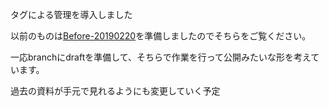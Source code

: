 
タグによる管理を導入しました 

以前のものは[Before-20190220](https://github.com/shizuokago/handout/releases/tag/Before-20190220)を準備しましたのでそちらをご覧ください。

一応branchにdraftを準備して、そちらで作業を行って公開みたいな形を考えています。

過去の資料が手元で見れるようにも変更していく予定



